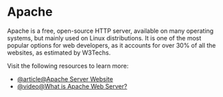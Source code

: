 # Apache

Apache is a free, open-source HTTP server, available on many operating systems, but mainly used on Linux distributions. It is one of the most popular options for web developers, as it accounts for over 30% of all the websites, as estimated by W3Techs.

Visit the following resources to learn more:

- [@article@Apache Server Website](https://httpd.apache.org/)
- [@video@What is Apache Web Server?](https://www.youtube.com/watch?v=kaaenHXO4t4)
